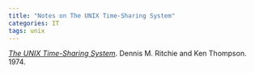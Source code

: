 ```yaml
---
title: "Notes on The UNIX Time-Sharing System"
categories: IT
tags: unix
---
```


[*The UNIX Time-Sharing System*](https://people.eecs.berkeley.edu/~brewer/cs262/unix.pdf). Dennis M. Ritchie and Ken Thompson. 1974.

